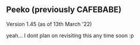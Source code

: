 Peeko (previously CAFEBABE)
-------------------------
Version 1.45 (as of 13th March '22)   
  
yeah... I dont plan on revisiting this any time soon :p
